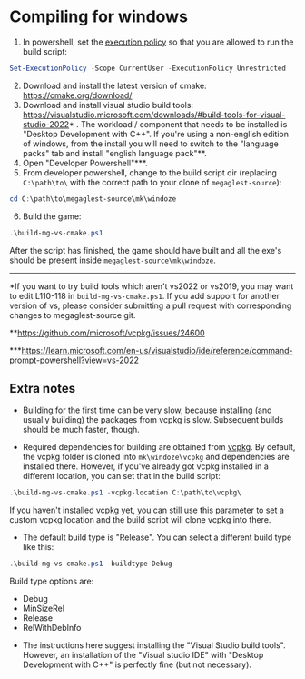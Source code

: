 Compiling for windows
=====================

1. In powershell, set the [execution policy](https://learn.microsoft.com/en-us/powershell/module/microsoft.powershell.security/set-executionpolicy?view=powershell-7.2) so that you are allowed to run the build script:

```ps1
Set-ExecutionPolicy -Scope CurrentUser -ExecutionPolicy Unrestricted
```

2. Download and install the latest version of cmake: https://cmake.org/download/
3. Download and install visual studio build tools: https://visualstudio.microsoft.com/downloads/#build-tools-for-visual-studio-2022* . The workload / component that needs to be installed is "Desktop Development with C++". If you're using a non-english edition of windows, from the install you will need to switch to the "language packs" tab and install "english language pack"**.
4. Open "Developer Powershell"***.
5. From developer powershell, change to the build script dir (replacing `C:\path\to\` with the correct path to your clone of `megaglest-source`):

```ps1
cd C:\path\to\megaglest-source\mk\windoze
```

6. Build the game: 

```ps1
.\build-mg-vs-cmake.ps1
```

After the script has finished, the game should have built and all the exe's should be present inside `megaglest-source\mk\windoze`.


------------------------------------------
*If you want to try build tools which aren't vs2022 or vs2019, you may want to edit L110-118 in `build-mg-vs-cmake.ps1`. If you add support for another version of vs, please consider submitting a pull request with corresponding changes to megaglest-source git.

**https://github.com/microsoft/vcpkg/issues/24600

***https://learn.microsoft.com/en-us/visualstudio/ide/reference/command-prompt-powershell?view=vs-2022


Extra notes
-----------

* Building for the first time can be very slow, because installing (and usually building) the packages from vcpkg is slow. Subsequent builds should be much faster, though.

* Required dependencies for building are obtained from [vcpkg](https://vcpkg.io). By default, the vcpkg folder is cloned into `mk\windoze\vcpkg` and dependencies are installed there. However, if you've already got vcpkg installed in a different location, you can set that in the build script:

```ps1
.\build-mg-vs-cmake.ps1 -vcpkg-location C:\path\to\vcpkg\
```

If you haven't installed vcpkg yet, you can still use this parameter to set a custom vcpkg location and the build script will clone vcpkg into there.

* The default build type is "Release". You can select a different build type like this:

```ps1
.\build-mg-vs-cmake.ps1 -buildtype Debug
```

Build type options are:
 - Debug
 - MinSizeRel
 - Release
 - RelWithDebInfo

* The instructions here suggest installing the "Visual Studio build tools". However, an installation of the "Visual studio IDE" with "Desktop Development with C++" is perfectly fine (but not necessary).
